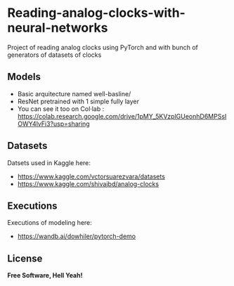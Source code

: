 # Reading-analog-clocks-with-neural-networks
Project of reading analog clocks using PyTorch and with bunch of generators of datasets of clocks

## Models
- Basic arquitecture named well-basline/
- ResNet pretrained with 1 simple fully layer
- You can see it too on Col·lab : https://colab.research.google.com/drive/1pMY_5KVzplGUeonhD6MPSsIOWY4lvFi3?usp=sharing
  
## Datasets
Datsets used in Kaggle here:
- https://www.kaggle.com/vctorsuarezvara/datasets
- https://www.kaggle.com/shivajbd/analog-clocks
    
## Executions
Executions of modeling here:
- https://wandb.ai/dowhiler/pytorch-demo

    

## License

**Free Software, Hell Yeah!**
